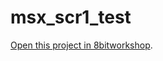 msx_scr1_test
=====

[Open this project in 8bitworkshop](http://8bitworkshop.com/redir.html?platform=msx&githubURL=https%3A%2F%2Fgithub.com%2Fpedromprado%2Fmsx_scr1_test&file=scr1test.asm).
